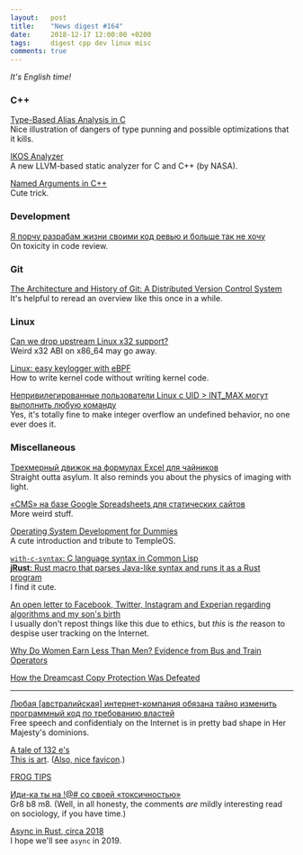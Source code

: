 ```yaml
---
layout:   post
title:    "News digest #164"
date:     2018-12-17 12:00:00 +0200
tags:     digest cpp dev linux misc
comments: true
---
```


_It's English time!_

### C++

[Type-Based Alias Analysis in C](https://stefansf.de/post/type-based-alias-analysis/)<br/>
Nice illustration of dangers of type punning and possible optimizations that it kills.

[IKOS Analyzer](https://github.com/NASA-SW-VnV/ikos/blob/master/analyzer/README.md)<br/>
A new LLVM-based static analyzer for C and C++ (by NASA).

[Named Arguments in C++](https://www.fluentcpp.com/2018/12/14/named-arguments-cpp/)<br/>
Cute trick.

### Development

[Я порчу разрабам жизни своими код ревью и больше так не хочу](https://habr.com/post/432822/)<br/>
On toxicity in code review.

### Git

[The Architecture and History of Git: A Distributed Version Control System](https://medium.com/@willhayjr/the-architecture-and-history-of-git-a-distributed-version-control-system-62b17dd37742)<br/>
It's helpful to reread an overview like this once in a while.

### Linux

[Can we drop upstream Linux x32 support?](https://lkml.org/lkml/2018/12/10/1151)<br/>
Weird x32 ABI on x86_64 may go away.

[Linux: easy keylogger with eBPF](https://arighi.blogspot.com/2018/12/linux-easy-keylogger-with-ebpf.html)<br/>
How to write kernel code without writing kernel code.

[Непривилегированные пользователи Linux с UID > INT_MAX могут выполнить любую команду](https://habr.com/post/432610/)<br/>
Yes, it's totally fine to make integer overflow an undefined behavior, no one ever does it.

### Miscellaneous

[Трехмерный движок на формулах Excel для чайников](https://habr.com/post/353422/)<br/>
Straight outta asylum. It also reminds you about the physics of imaging with light.

[«CMS» на базе Google Spreadsheets для статических сайтов](https://habr.com/post/432740/)<br/>
More weird stuff.

[Operating System Development for Dummies](https://medium.com/@lduck11007/operating-systems-development-for-dummies-3d4d786e8ac)<br/>
A cute introduction and tribute to TempleOS.

[`with-c-syntax`: C language syntax in Common Lisp](https://github.com/y2q-actionman/with-c-syntax)<br/>
[**jRust**: Rust macro that parses Java-like syntax and runs it as a Rust program](https://gitlab.com/jD91mZM2/jrust/blob/master/examples/control-flow.rs)<br/>
I find it cute.

[An open letter to Facebook, Twitter, Instagram and Experian regarding algorithms and my son's birth](https://twitter.com/gbrockell/status/1072589687489998848)<br/>
I usually don't repost things like this due to ethics, but _this_ is _the_ reason to despise user tracking on the Internet.

[Why Do Women Earn Less Than Men? Evidence from Bus and Train Operators](https://scholar.harvard.edu/files/bolotnyy/files/be_gendergap.pdf)

[How the Dreamcast Copy Protection Was Defeated](http://fabiensanglard.net/dreamcast_hacking)

----

[Любая [австралийская] интернет-компания обязана тайно изменить программный код по требованию властей](https://habr.com/company/globalsign/blog/432680/)<br/>
Free speech and confidentialy on the Internet is in pretty bad shape in Her Majesty's dominions.

[A tale of 132 e's](https://linuxwit.ch/blog/2018/12/e98e/)<br/>
[This is art](https://github.com/eeeeeeeeeeeeeeeeeeeeeeeeeeeeeeee/eeeeeeeeeeeeeeeeeeeeeeeeeeeeeeeeeeeeeeeeeeeeeeeeeeeeeeeeeeeeeeeeeeeeeeeeeeeeeeeeeeeeeeeeeeeeeeeeeeee/pull/330). ([Also, nice favicon](https://www.youtube.com/watch?v=MzEPGPWQ3bU).)

[FROG TIPS](https://github.com/FROG-TIPS)

[Иди-ка ты на !@# со своей «токсичностью»](https://habr.com/post/432700/)<br/>
Gr8 b8 m8. (Well, in all honesty, the comments _are_ mildly interesting read on sociology, if you have time.)

[Async in Rust, circa 2018](https://rust-lang-nursery.github.io/wg-net/2018/12/13/async-update.html)<br/>
I hope we'll see `async` in 2019.
